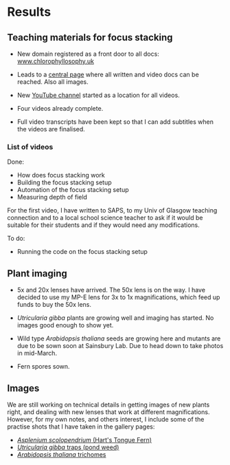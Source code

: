 

# Results

## Teaching materials for focus stacking

- New domain registered as a front door to all docs: www.chlorophyllosophy.uk

- Leads to a <a href="http://chlorophyllosophyimages.blogspot.co.uk/2017/12/focus-stacking-setup.html">central page</a> where all written and video docs can be reached. Also all images. 

- New <a href="https://www.youtube.com/channel/UC9c4s_Co4rjb-4WGpaS0gHQ?view_as=subscriber">YouTube channel</a> started as a location for all videos. 

- Four videos already complete.

- Full video transcripts have been kept so that I can add subtitles when the videos are finalised. 


### List of videos

Done:
- How does focus stacking work 
- Building the focus stacking setup
- Automation of the focus stacking setup
- Measuring depth of field

For the first video, I have written to SAPS, to my Univ of Glasgow teaching connection and to a local school science teacher to ask if it would be suitable for their students and if they would need any modifications. 


To do:
- Running the code on the focus stacking setup

## Plant imaging

- 5x and 20x lenses have arrived. The 50x lens is on the way. I have decided to use my MP-E lens for 3x to 1x magnifications, which feed up funds to buy the 50x lens. 

- <i>Utricularia gibba</i> plants are growing well and imaging has started. No images good enough to show yet. 

- Wild type <i>Arabidopsis thaliana</i> seeds are growing here and mutants are due to be sown soon at Sainsbury Lab. Due to head down to take photos in mid-March. 

- Fern spores sown. 

## Images

We are still working on technical details in getting images of new plants right, and dealing with new lenses that work at different magnifications. However, for my own notes, and others interest, I include some of the practise shots that I have taken in the gallery pages:

- <a href="Gallery.md"> <i>Asplenium scolopendrium</i> (Hart's Tongue Fern)</a>
- <a href="GalleryUtricularia.md"> <i>Utricularia gibba</i> traps (pond weed)</a>
- <a href="GalleryArabidopsis.md"> <i>Arabidopsis thaliana</i> trichomes</a>

